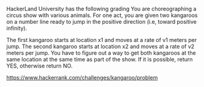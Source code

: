 HackerLand University has the following grading You are choreographing a circus show with various animals. For one act, you are given two kangaroos on a number line ready to jump in the positive direction (i.e, toward positive infinity).

The first kangaroo starts at location x1 and moves at a rate of v1 meters per jump.
The second kangaroo starts at location x2 and moves at a rate of v2 meters per jump.
You have to figure out a way to get both kangaroos at the same location at the same time as part of the show. If it is possible, return YES, otherwise return NO.

https://www.hackerrank.com/challenges/kangaroo/problem